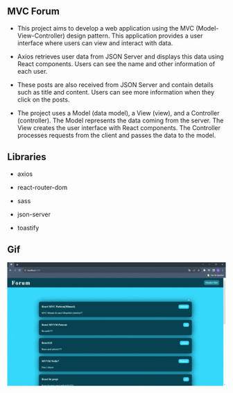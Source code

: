 ## MVC Forum

- This project aims to develop a web application using the MVC (Model-View-Controller) design pattern. This application provides a user interface where users can view and interact with data.

- Axios retrieves user data from JSON Server and displays this data using React components. Users can see the name and other information of each user.

- These posts are also received from JSON Server and contain details such as title and content. Users can see more information when they click on the posts.

- The project uses a Model (data model), a View (view), and a Controller (controller). The Model represents the data coming from the server. The View creates the user interface with React components. The Controller processes requests from the client and passes the data to the model.

## Libraries

- axios

- react-router-dom

- sass

- json-server

- toastify

## Gif

<img src="./public/screen.gif">

<!-- ## MVC (Model View Controller)

- Model: Uygulamanın veri mantığını veya yapısını temsil eder.
- - Örn: Projede tutulacak state'in yapısı burada tutulur.

- View: Son kullanıcın gördüğü tasarımdır.

- Controller: View ile model arasındaki bağlantıyı sağlar ayrıca
  viewin dinamizmini burdan gelir. -->

